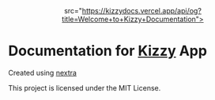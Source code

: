 <div align="center"
<img 

src="https://kizzydocs.vercel.app/api/og?title=Welcome+to+Kizzy+Documentation">
</div>

# Documentation for [Kizzy](https://github.com/dead8309/Kizzy) App

Created using [nextra](https://nextra.site/)


This project is licensed under the MIT License.
